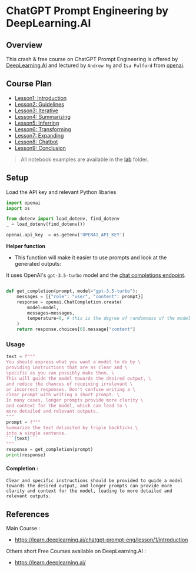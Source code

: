 # ChatGPT Prompt Engineering by DeepLearning.AI


## Overview

This crash & free course on ChatGPT Prompt Engineering is offered by [DeepLearning.AI](https://learn.deeplearning.ai/chatgpt-prompt-eng/lesson/1/introduction) and lectured by `Andrew Ng` and `Isa Fulford` from [openai](openai.com).

## Course Plan

- [Lesson1: Introduction](./l1-intro-notes.md)
- [Lesson2: Guidelines](./l2-guidelines-notes.md)
- [Lesson3: Iterative](./l3-iterative-prompt-dev.md)
- [Lesson4: Summarizing](./l4-summarizing.md)
- [Lesson5: Inferring](./l5-summarizing.md)
- [Lesson6: Transforming](./l6-transforming.md)
- [Lesson7: Expanding](./l7-expanding.md)
- [Lesson8: Chatbot](./l8-chatbot.md)
- [Lesson9: Conclusion](./l9-conclusion.md)

> All notebook examples are available in the [lab](./lab/) folder.
## Setup

Load the API key and relevant Python libaries


```python
import openai
import os

from dotenv import load_dotenv, find_dotenv
_ = load_dotenv(find_dotenv())

openai.api_key  = os.getenv('OPENAI_API_KEY')
```

**Helper function**

- This function will make it easier to use prompts and look at the generated outputs:

It uses OpenAI's `gpt-3.5-turbo` model and the [chat completions endpoint](https://platform.openai.com/docs/guides/chat).


```python

def get_completion(prompt, model="gpt-3.5-turbo"):
    messages = [{"role": "user", "content": prompt}]
    response = openai.ChatCompletion.create(
        model=model,
        messages=messages,
        temperature=0, # this is the degree of randomness of the model's output
    )
    return response.choices[0].message["content"]
```
### Usage

```python
text = f"""
You should express what you want a model to do by \ 
providing instructions that are as clear and \ 
specific as you can possibly make them. \ 
This will guide the model towards the desired output, \ 
and reduce the chances of receiving irrelevant \ 
or incorrect responses. Don't confuse writing a \ 
clear prompt with writing a short prompt. \ 
In many cases, longer prompts provide more clarity \ 
and context for the model, which can lead to \ 
more detailed and relevant outputs.
"""
prompt = f"""
Summarize the text delimited by triple backticks \ 
into a single sentence.
```{text}```
"""
response = get_completion(prompt)
print(response)
```
#### Completion : 

```
Clear and specific instructions should be provided to guide a model towards the desired output, and longer prompts can provide more clarity and context for the model, leading to more detailed and relevant outputs.
```


## References

Main Course : 
- https://learn.deeplearning.ai/chatgpt-prompt-eng/lesson/1/introduction

Others short Free Courses available on DeepLearning.AI : 
- https://learn.deeplearning.ai/






